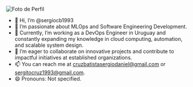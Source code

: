 
![Foto de Perfil](https://github.com/user-attachments/assets/febec3fe-88ae-4689-bd5d-ccae0e014fd5)


- 👋 Hi, I’m @sergiocb1993  
- 👀 I’m passionate about MLOps and Software Engineering Development.  
- 🌱 Currently, I’m working as a DevOps Engineer in Uruguay and constantly expanding my knowledge in cloud computing, automation, and scalable system design.  
- 💼 I’m eager to collaborate on innovative projects and contribute to impactful initiatives at established organizations.  
- 📫 You can reach me at cruzbatistasergiodaniel@gmail.com or sergitocruz1993@gmail.com.  
- 😄 Pronouns: Not specified.  
<!---
sergiocb1993/sergiocb1993 is a ✨ special ✨ repository because its `README.md` (this file) appears on your GitHub profile.
You can click the Preview link to take a look at your changes.
--->
